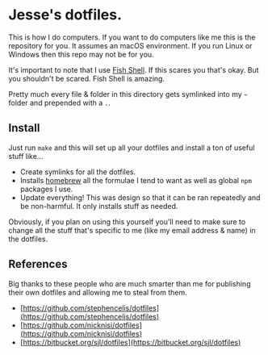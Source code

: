 # Jesse's dotfiles.

This is how I do computers.  If you want to do computers like me this is the repository for you.  It assumes an macOS environment.  If you run Linux or Windows then this repo may not be for you.

It's important to note that I use [Fish Shell](https://fishshell.com).  If this scares you that's okay.  But you shouldn't be scared.  Fish Shell is amazing.

Pretty much every file & folder in this directory gets symlinked into my `~` folder and prepended with a `.`.

## Install

Just run `make` and this will set up all your dotfiles and install a ton of useful stuff like...

* Create symlinks for all the dotfiles.
* Installs [homebrew](http://brew.sh) all the formulae I tend to want as well as global `npm` packages I use.
* Update everything!  This was design so that it can be ran repeatedly and be non-harmful.  It only installs stuff as needed.

Obviously, if you plan on using this yourself you'll need to make sure to change all the stuff that's specific to me (like my email address & name) in the dotfiles.

## References

Big thanks to these people who are much smarter than me for publishing their own dotfiles and allowing me to steal from them.

* [https://github.com/stephencelis/dotfiles](https://github.com/stephencelis/dotfiles)
* [https://github.com/nicknisi/dotfiles](https://github.com/nicknisi/dotfiles)
* [https://bitbucket.org/sjl/dotfiles](https://bitbucket.org/sjl/dotfiles)
